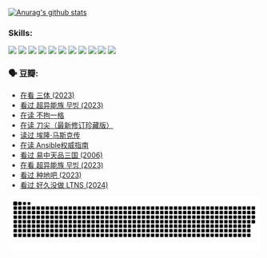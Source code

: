 
[![Anurag's github stats](https://github-readme-stats.vercel.app/api?username=w940853815)](https://github.com/anuraghazra/github-readme-stats)

### Skills:

<code><img height="32" src="https://cdn.jsdelivr.net/npm/simple-icons@v5/icons/python.svg"></code>
<code><img height="32" src="https://cdn.jsdelivr.net/npm/simple-icons@v5/icons/javascript.svg"></code>
<code><img height="32" src="https://cdn.jsdelivr.net/npm/simple-icons@v5/icons/django.svg"></code>
<code><img height="32" src="https://cdn.jsdelivr.net/npm/simple-icons@v5/icons/flask.svg"></code>
<code><img height="32" src="https://cdn.jsdelivr.net/npm/simple-icons@v5/icons/vuetify.svg"></code>
<code><img height="32" src="https://cdn.jsdelivr.net/npm/simple-icons@v5/icons/git.svg"></code>
<code><img height="32" src="https://cdn.jsdelivr.net/npm/simple-icons@v5/icons/docker.svg"></code>
<code><img height="32" src="https://cdn.jsdelivr.net/npm/simple-icons@v5/icons/postgresql.svg"></code>
<code><img height="32" src="https://cdn.jsdelivr.net/npm/simple-icons@v5/icons/elasticsearch.svg"></code>
<code><img height="32" src="https://cdn.jsdelivr.net/npm/simple-icons@v5/icons/macos.svg"></code>
<code><img height="32" src="https://cdn.jsdelivr.net/npm/simple-icons@v5/icons/linux.svg"></code>

### 🗣 豆瓣:

<!-- DOUBAN-ACTIVITIES:START -->
- [在看 三体‎ (2023)](https://www.douban.com/people/136069238/status/4558185093/?_i=11174792)
- [看过 超异能族 무빙‎ (2023)](https://www.douban.com/people/136069238/status/4556824186/?_i=11174792)
- [在读 不拘一格](https://www.douban.com/people/136069238/status/4541712161/?_i=11174792)
- [在读 刀尖（最新修订珍藏版）](https://www.douban.com/people/136069238/status/4541711339/?_i=11174792)
- [读过 埃隆·马斯克传](https://www.douban.com/people/136069238/status/4541710351/?_i=11174792)
- [在读 Ansible权威指南](https://www.douban.com/people/136069238/status/4539151450/?_i=11174792)
- [看过 易中天品三国‎ (2006)](https://www.douban.com/people/136069238/status/4529910812/?_i=11174792)
- [在看 超异能族 무빙‎ (2023)](https://www.douban.com/people/136069238/status/4527291077/?_i=11174792)
- [看过 种地吧‎ (2023)](https://www.douban.com/people/136069238/status/4527289637/?_i=11174792)
- [看过 好久没做 LTNS‎ (2024)](https://www.douban.com/people/136069238/status/4527289515/?_i=11174792)
<!-- DOUBAN-ACTIVITIES:END -->


![Snake animation](https://raw.githubusercontent.com/w940853815/w940853815/output/github-contribution-grid-snake.svg)

<!--
**w940853815/w940853815** is a ✨ _special_ ✨ repository because its `README.md` (this file) appears on your GitHub profile.

Here are some ideas to get you started:

- 🔭 I’m currently working on ...
- 🌱 I’m currently learning ...
- 👯 I’m looking to collaborate on ...
- 🤔 I’m looking for help with ...
- 💬 Ask me about ...
- 📫 How to reach me: ...
- 😄 Pronouns: ...
- ⚡ Fun fact: ...
-->
